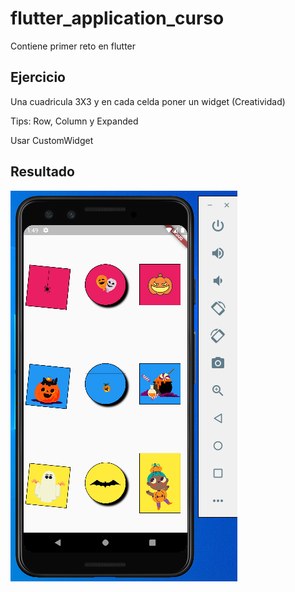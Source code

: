 # flutter_application_curso

Contiene primer reto en flutter

## Ejercicio

<p> Una cuadricula 3X3 y en cada celda poner un widget (Creatividad)</p>
<p> Tips: Row, Column y Expanded</p>
<p> Usar CustomWidget</p>

## Resultado

<img src="https://raw.githubusercontent.com/ecarbono-tr/flutter_application_curso/master/assets/imagenes/Captura_curso.PNG?token=AVE5Q36CDVNOSGKP7EF2SB3BPRBLU">
